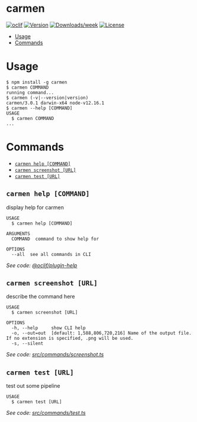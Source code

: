 carmen
======



[![oclif](https://img.shields.io/badge/cli-oclif-brightgreen.svg)](https://oclif.io)
[![Version](https://img.shields.io/npm/v/carmen.svg)](https://npmjs.org/package/carmen)
[![Downloads/week](https://img.shields.io/npm/dw/carmen.svg)](https://npmjs.org/package/carmen)
[![License](https://img.shields.io/npm/l/carmen.svg)](https://github.com/theosyslack/carmen/blob/master/package.json)

<!-- toc -->
* [Usage](#usage)
* [Commands](#commands)
<!-- tocstop -->
# Usage
<!-- usage -->
```sh-session
$ npm install -g carmen
$ carmen COMMAND
running command...
$ carmen (-v|--version|version)
carmen/3.0.1 darwin-x64 node-v12.16.1
$ carmen --help [COMMAND]
USAGE
  $ carmen COMMAND
...
```
<!-- usagestop -->
# Commands
<!-- commands -->
* [`carmen help [COMMAND]`](#carmen-help-command)
* [`carmen screenshot [URL]`](#carmen-screenshot-url)
* [`carmen test [URL]`](#carmen-test-url)

## `carmen help [COMMAND]`

display help for carmen

```
USAGE
  $ carmen help [COMMAND]

ARGUMENTS
  COMMAND  command to show help for

OPTIONS
  --all  see all commands in CLI
```

_See code: [@oclif/plugin-help](https://github.com/oclif/plugin-help/blob/v2.2.3/src/commands/help.ts)_

## `carmen screenshot [URL]`

describe the command here

```
USAGE
  $ carmen screenshot [URL]

OPTIONS
  -h, --help     show CLI help
  -o, --out=out  [default: 1,588,806,720,216] Name of the output file. If no extension is specified, .png will be used.
  -s, --silent
```

_See code: [src/commands/screenshot.ts](https://github.com/theosyslack/carmen/blob/v3.0.1/src/commands/screenshot.ts)_

## `carmen test [URL]`

test out some pipeline

```
USAGE
  $ carmen test [URL]
```

_See code: [src/commands/test.ts](https://github.com/theosyslack/carmen/blob/v3.0.1/src/commands/test.ts)_
<!-- commandsstop -->
